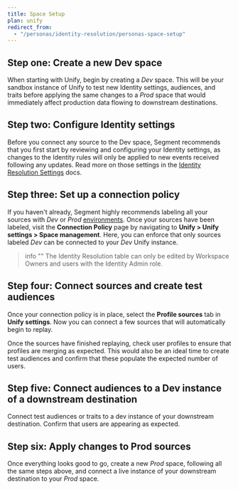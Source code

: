 ```yaml
---
title: Space Setup
plan: unify
redirect_from:
  - "/personas/identity-resolution/personas-space-setup"
---
```

## Step one: Create a new Dev space

When starting with Unify, begin by creating a *Dev* space. This will be your sandbox instance of Unify to test new Identity settings, audiences, and traits before applying the same changes to a *Prod* space that would immediately affect production data flowing to downstream destinations.

## Step two: Configure Identity settings

Before you connect any source to the Dev space, Segment recommends that you first start by reviewing and configuring your Identity settings, as changes to the Identity rules will only be applied to new events received following any updates. Read more on those settings in the [Identity Resolution Settings](/docs/unify/identity-resolution/identity-resolution-settings/) docs.

## Step three: Set up a connection policy

If you haven't already, Segment highly recommends labeling all your sources with *Dev* or *Prod* [environments](/docs/segment-app/iam/labels/). Once your sources have been labeled, visit the **Connection Policy** page by navigating to **Unify > Unify settings > Space management**. Here, you can enforce that only sources labeled *Dev* can be connected to your *Dev* Unify instance.

[](images/connection-policy.png)

> info ""
> The Identity Resolution table can only be edited by Workspace Owners and users with the Identity Admin role.

## Step four: Connect sources and create test audiences

Once your connection policy is in place, select the **Profile sources** tab in **Unify settings**. Now you can connect a few sources that will automatically begin to replay.

Once the sources have finished replaying, check user profiles to ensure that profiles are merging as expected. This would also be an ideal time to create test audiences and confirm that these populate the expected number of users.

## Step five: Connect audiences to a Dev instance of a downstream destination

Connect test audiences or traits to a dev instance of your downstream destination. Confirm that users are appearing as expected.

## Step six: Apply changes to Prod sources

Once everything looks good to go, create a new *Prod* space, following all the same steps above, and connect a live instance of your downstream destination to your *Prod* space.
